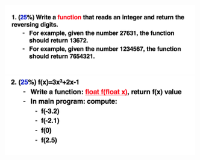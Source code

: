![Alt text](https://github.com/clive819/YZUEE-Freshman-Programming-Language/blob/master/2016:05:10/P1.png)
![Alt text](https://github.com/clive819/YZUEE-Freshman-Programming-Language/blob/master/2016:05:10/P2.png)